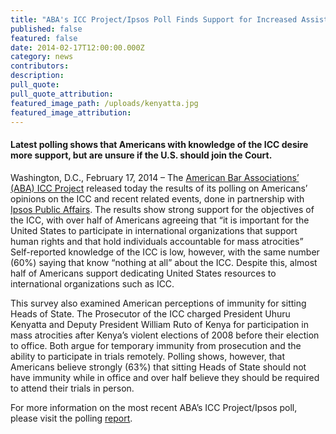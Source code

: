 ```yaml
---
title: "ABA's ICC Project/Ipsos Poll Finds Support for Increased Assistance to the ICC"
published: false
featured: false
date: 2014-02-17T12:00:00.000Z
category: news
contributors:
description:
pull_quote:
pull_quote_attribution:
featured_image_path: /uploads/kenyatta.jpg
featured_image_attribution:
---
```



#### Latest polling shows that Americans with knowledge of the ICC desire more support, but are unsure if the U.S. should join the Court.

Washington, D.C., February 17, 2014 – The [American Bar Associations’ (ABA) ICC Project](http://www.aba-icc.org/) released today the results of its polling on Americans’ opinions on the ICC and recent related events, done in partnership with [Ipsos Public Affairs](http://www.ipsos-na.com/research/public-affairs/). The results show strong support for the objectives of the ICC, with over half of Americans agreeing that “it is important for the United States to participate in international organizations that support human rights and that hold individuals accountable for mass atrocities” Self-reported knowledge of the ICC is low, however, with the same number (60%) saying that know “nothing at all” about the ICC. Despite this, almost half of Americans support dedicating United States resources to international organizations such as ICC.

This survey also examined American perceptions of immunity for sitting Heads of State. The Prosecutor of the ICC charged President Uhuru Kenyatta and Deputy President William Ruto of Kenya for participation in mass atrocities after Kenya’s violent elections of 2008 before their election to office. Both argue for temporary immunity from prosecution and the ability to participate in trials remotely. Polling shows, however, that Americans believe strongly (63%) that sitting Heads of State should not have immunity while in office and over half believe they should be required to attend their trials in person.

For more information on the most recent ABA’s ICC Project/Ipsos poll, please visit the polling [report](https://www.international-criminal-justice-today.org/polling-data/2014/02/17/february-2014-ipsos-polling-data/).